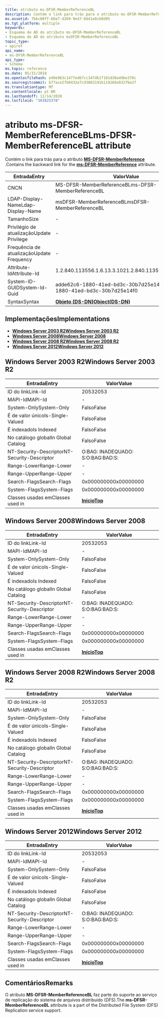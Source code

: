 ```yaml
---
title: atributo ms-DFSR-MemberReferenceBL
description: Contém o link para trás para o atributo ms-DFSR-MemberReference.
ms.assetid: 7bbc00ff-66e7-4269-9e47-0d41e8c60d95
ms.tgt_platform: multiple
keywords:
- Esquema de AD do atributo ms-DFSR-MemberReferenceBL
- Esquema de AD do atributo msDFSR-MemberReferenceBL
topic_type:
- apiref
api_name:
- ms-DFSR-MemberReferenceBL
api_type:
- Schema
ms.topic: reference
ms.date: 05/31/2018
ms.openlocfilehash: e40e963c1477ed67cc347db1f101d30a49be370c
ms.sourcegitcommit: b77ace27b0432e7cd3863191b11926be032fbe2f
ms.translationtype: MT
ms.contentlocale: pt-BR
ms.lasthandoff: 12/14/2020
ms.locfileid: "103825378"
---
```

# <a name="ms-dfsr-memberreferencebl-attribute"></a><span data-ttu-id="22720-105">atributo ms-DFSR-MemberReferenceBL</span><span class="sxs-lookup"><span data-stu-id="22720-105">ms-DFSR-MemberReferenceBL attribute</span></span>

<span data-ttu-id="22720-106">Contém o link para trás para o atributo [**MS-DFSR-MemberReference**](a-msdfsr-memberreference.md) .</span><span class="sxs-lookup"><span data-stu-id="22720-106">Contains the backward link for the [**ms-DFSR-MemberReference**](a-msdfsr-memberreference.md) attribute.</span></span>



| <span data-ttu-id="22720-107">Entrada</span><span class="sxs-lookup"><span data-stu-id="22720-107">Entry</span></span> | <span data-ttu-id="22720-108">Valor</span><span class="sxs-lookup"><span data-stu-id="22720-108">Value</span></span> |
|-------------------|-----------------------------------------|
| <span data-ttu-id="22720-109">CN</span><span class="sxs-lookup"><span data-stu-id="22720-109">CN</span></span>                | <span data-ttu-id="22720-110">MS-DFSR-MemberReferenceBL</span><span class="sxs-lookup"><span data-stu-id="22720-110">ms-DFSR-MemberReferenceBL</span></span>               |
| <span data-ttu-id="22720-111">LDAP-Display-Name</span><span class="sxs-lookup"><span data-stu-id="22720-111">Ldap-Display-Name</span></span> | <span data-ttu-id="22720-112">msDFSR-MemberReferenceBL</span><span class="sxs-lookup"><span data-stu-id="22720-112">msDFSR-MemberReferenceBL</span></span>                |
| <span data-ttu-id="22720-113">Tamanho</span><span class="sxs-lookup"><span data-stu-id="22720-113">Size</span></span>              | \-                                      |
| <span data-ttu-id="22720-114">Privilégio de atualização</span><span class="sxs-lookup"><span data-stu-id="22720-114">Update Privilege</span></span>  | \-                                      |
| <span data-ttu-id="22720-115">Frequência de atualização</span><span class="sxs-lookup"><span data-stu-id="22720-115">Update Frequency</span></span>  | \-                                      |
| <span data-ttu-id="22720-116">Attribute-Id</span><span class="sxs-lookup"><span data-stu-id="22720-116">Attribute-Id</span></span>      | <span data-ttu-id="22720-117">1.2.840.113556.1.6.13.3.102</span><span class="sxs-lookup"><span data-stu-id="22720-117">1.2.840.113556.1.6.13.3.102</span></span>             |
| <span data-ttu-id="22720-118">System-ID-GUID</span><span class="sxs-lookup"><span data-stu-id="22720-118">System-Id-Guid</span></span>    | <span data-ttu-id="22720-119">adde62c6-1880-41ed-bd3c-30b7d25e14f0</span><span class="sxs-lookup"><span data-stu-id="22720-119">adde62c6-1880-41ed-bd3c-30b7d25e14f0</span></span>    |
| <span data-ttu-id="22720-120">Syntax</span><span class="sxs-lookup"><span data-stu-id="22720-120">Syntax</span></span>            | [<span data-ttu-id="22720-121">**Objeto (DS-DN)**</span><span class="sxs-lookup"><span data-stu-id="22720-121">**Object(DS-DN)**</span></span>](s-object-ds-dn.md) |



## <a name="implementations"></a><span data-ttu-id="22720-122">Implementações</span><span class="sxs-lookup"><span data-stu-id="22720-122">Implementations</span></span>

-   [<span data-ttu-id="22720-123">**Windows Server 2003 R2**</span><span class="sxs-lookup"><span data-stu-id="22720-123">**Windows Server 2003 R2**</span></span>](#windows-server-2003-r2)
-   [<span data-ttu-id="22720-124">**Windows Server 2008**</span><span class="sxs-lookup"><span data-stu-id="22720-124">**Windows Server 2008**</span></span>](#windows-server-2008)
-   [<span data-ttu-id="22720-125">**Windows Server 2008 R2**</span><span class="sxs-lookup"><span data-stu-id="22720-125">**Windows Server 2008 R2**</span></span>](#windows-server-2008-r2)
-   [<span data-ttu-id="22720-126">**Windows Server 2012**</span><span class="sxs-lookup"><span data-stu-id="22720-126">**Windows Server 2012**</span></span>](#windows-server-2012)

## <a name="windows-server-2003-r2"></a><span data-ttu-id="22720-127">Windows Server 2003 R2</span><span class="sxs-lookup"><span data-stu-id="22720-127">Windows Server 2003 R2</span></span>



| <span data-ttu-id="22720-128">Entrada</span><span class="sxs-lookup"><span data-stu-id="22720-128">Entry</span></span> | <span data-ttu-id="22720-129">Valor</span><span class="sxs-lookup"><span data-stu-id="22720-129">Value</span></span> |
|------------------------|---------------------------------|
| <span data-ttu-id="22720-130">ID do link</span><span class="sxs-lookup"><span data-stu-id="22720-130">Link-Id</span></span>                | <span data-ttu-id="22720-131">2053</span><span class="sxs-lookup"><span data-stu-id="22720-131">2053</span></span>                            |
| <span data-ttu-id="22720-132">MAPI-Id</span><span class="sxs-lookup"><span data-stu-id="22720-132">MAPI-Id</span></span>                | \-                              |
| <span data-ttu-id="22720-133">System-Only</span><span class="sxs-lookup"><span data-stu-id="22720-133">System-Only</span></span>            | <span data-ttu-id="22720-134">Falso</span><span class="sxs-lookup"><span data-stu-id="22720-134">False</span></span>                           |
| <span data-ttu-id="22720-135">É de valor único</span><span class="sxs-lookup"><span data-stu-id="22720-135">Is-Single-Valued</span></span>       | <span data-ttu-id="22720-136">Falso</span><span class="sxs-lookup"><span data-stu-id="22720-136">False</span></span>                           |
| <span data-ttu-id="22720-137">É indexado</span><span class="sxs-lookup"><span data-stu-id="22720-137">Is Indexed</span></span>             | <span data-ttu-id="22720-138">Falso</span><span class="sxs-lookup"><span data-stu-id="22720-138">False</span></span>                           |
| <span data-ttu-id="22720-139">No catálogo global</span><span class="sxs-lookup"><span data-stu-id="22720-139">In Global Catalog</span></span>      | <span data-ttu-id="22720-140">Falso</span><span class="sxs-lookup"><span data-stu-id="22720-140">False</span></span>                           |
| <span data-ttu-id="22720-141">NT-Security-Descriptor</span><span class="sxs-lookup"><span data-stu-id="22720-141">NT-Security-Descriptor</span></span> | <span data-ttu-id="22720-142">O:BAG: INADEQUADO: S:</span><span class="sxs-lookup"><span data-stu-id="22720-142">O:BAG:BAD:S:</span></span>                    |
| <span data-ttu-id="22720-143">Range-Lower</span><span class="sxs-lookup"><span data-stu-id="22720-143">Range-Lower</span></span>            | \-                              |
| <span data-ttu-id="22720-144">Range-Upper</span><span class="sxs-lookup"><span data-stu-id="22720-144">Range-Upper</span></span>            | \-                              |
| <span data-ttu-id="22720-145">Search-Flags</span><span class="sxs-lookup"><span data-stu-id="22720-145">Search-Flags</span></span>           | <span data-ttu-id="22720-146">0x00000000</span><span class="sxs-lookup"><span data-stu-id="22720-146">0x00000000</span></span>                      |
| <span data-ttu-id="22720-147">System-Flags</span><span class="sxs-lookup"><span data-stu-id="22720-147">System-Flags</span></span>           | <span data-ttu-id="22720-148">0x00000000</span><span class="sxs-lookup"><span data-stu-id="22720-148">0x00000000</span></span>                      |
| <span data-ttu-id="22720-149">Classes usadas em</span><span class="sxs-lookup"><span data-stu-id="22720-149">Classes used in</span></span>        | [<span data-ttu-id="22720-150">**Início**</span><span class="sxs-lookup"><span data-stu-id="22720-150">**Top**</span></span>](c-top.md)<br/> |



## <a name="windows-server-2008"></a><span data-ttu-id="22720-151">Windows Server 2008</span><span class="sxs-lookup"><span data-stu-id="22720-151">Windows Server 2008</span></span>



| <span data-ttu-id="22720-152">Entrada</span><span class="sxs-lookup"><span data-stu-id="22720-152">Entry</span></span> | <span data-ttu-id="22720-153">Valor</span><span class="sxs-lookup"><span data-stu-id="22720-153">Value</span></span> |
|------------------------|---------------------------------|
| <span data-ttu-id="22720-154">ID do link</span><span class="sxs-lookup"><span data-stu-id="22720-154">Link-Id</span></span>                | <span data-ttu-id="22720-155">2053</span><span class="sxs-lookup"><span data-stu-id="22720-155">2053</span></span>                            |
| <span data-ttu-id="22720-156">MAPI-Id</span><span class="sxs-lookup"><span data-stu-id="22720-156">MAPI-Id</span></span>                | \-                              |
| <span data-ttu-id="22720-157">System-Only</span><span class="sxs-lookup"><span data-stu-id="22720-157">System-Only</span></span>            | <span data-ttu-id="22720-158">Falso</span><span class="sxs-lookup"><span data-stu-id="22720-158">False</span></span>                           |
| <span data-ttu-id="22720-159">É de valor único</span><span class="sxs-lookup"><span data-stu-id="22720-159">Is-Single-Valued</span></span>       | <span data-ttu-id="22720-160">Falso</span><span class="sxs-lookup"><span data-stu-id="22720-160">False</span></span>                           |
| <span data-ttu-id="22720-161">É indexado</span><span class="sxs-lookup"><span data-stu-id="22720-161">Is Indexed</span></span>             | <span data-ttu-id="22720-162">Falso</span><span class="sxs-lookup"><span data-stu-id="22720-162">False</span></span>                           |
| <span data-ttu-id="22720-163">No catálogo global</span><span class="sxs-lookup"><span data-stu-id="22720-163">In Global Catalog</span></span>      | <span data-ttu-id="22720-164">Falso</span><span class="sxs-lookup"><span data-stu-id="22720-164">False</span></span>                           |
| <span data-ttu-id="22720-165">NT-Security-Descriptor</span><span class="sxs-lookup"><span data-stu-id="22720-165">NT-Security-Descriptor</span></span> | <span data-ttu-id="22720-166">O:BAG: INADEQUADO: S:</span><span class="sxs-lookup"><span data-stu-id="22720-166">O:BAG:BAD:S:</span></span>                    |
| <span data-ttu-id="22720-167">Range-Lower</span><span class="sxs-lookup"><span data-stu-id="22720-167">Range-Lower</span></span>            | \-                              |
| <span data-ttu-id="22720-168">Range-Upper</span><span class="sxs-lookup"><span data-stu-id="22720-168">Range-Upper</span></span>            | \-                              |
| <span data-ttu-id="22720-169">Search-Flags</span><span class="sxs-lookup"><span data-stu-id="22720-169">Search-Flags</span></span>           | <span data-ttu-id="22720-170">0x00000000</span><span class="sxs-lookup"><span data-stu-id="22720-170">0x00000000</span></span>                      |
| <span data-ttu-id="22720-171">System-Flags</span><span class="sxs-lookup"><span data-stu-id="22720-171">System-Flags</span></span>           | <span data-ttu-id="22720-172">0x00000000</span><span class="sxs-lookup"><span data-stu-id="22720-172">0x00000000</span></span>                      |
| <span data-ttu-id="22720-173">Classes usadas em</span><span class="sxs-lookup"><span data-stu-id="22720-173">Classes used in</span></span>        | [<span data-ttu-id="22720-174">**Início**</span><span class="sxs-lookup"><span data-stu-id="22720-174">**Top**</span></span>](c-top.md)<br/> |



## <a name="windows-server-2008-r2"></a><span data-ttu-id="22720-175">Windows Server 2008 R2</span><span class="sxs-lookup"><span data-stu-id="22720-175">Windows Server 2008 R2</span></span>



| <span data-ttu-id="22720-176">Entrada</span><span class="sxs-lookup"><span data-stu-id="22720-176">Entry</span></span> | <span data-ttu-id="22720-177">Valor</span><span class="sxs-lookup"><span data-stu-id="22720-177">Value</span></span> |
|------------------------|---------------------------------|
| <span data-ttu-id="22720-178">ID do link</span><span class="sxs-lookup"><span data-stu-id="22720-178">Link-Id</span></span>                | <span data-ttu-id="22720-179">2053</span><span class="sxs-lookup"><span data-stu-id="22720-179">2053</span></span>                            |
| <span data-ttu-id="22720-180">MAPI-Id</span><span class="sxs-lookup"><span data-stu-id="22720-180">MAPI-Id</span></span>                | \-                              |
| <span data-ttu-id="22720-181">System-Only</span><span class="sxs-lookup"><span data-stu-id="22720-181">System-Only</span></span>            | <span data-ttu-id="22720-182">Falso</span><span class="sxs-lookup"><span data-stu-id="22720-182">False</span></span>                           |
| <span data-ttu-id="22720-183">É de valor único</span><span class="sxs-lookup"><span data-stu-id="22720-183">Is-Single-Valued</span></span>       | <span data-ttu-id="22720-184">Falso</span><span class="sxs-lookup"><span data-stu-id="22720-184">False</span></span>                           |
| <span data-ttu-id="22720-185">É indexado</span><span class="sxs-lookup"><span data-stu-id="22720-185">Is Indexed</span></span>             | <span data-ttu-id="22720-186">Falso</span><span class="sxs-lookup"><span data-stu-id="22720-186">False</span></span>                           |
| <span data-ttu-id="22720-187">No catálogo global</span><span class="sxs-lookup"><span data-stu-id="22720-187">In Global Catalog</span></span>      | <span data-ttu-id="22720-188">Falso</span><span class="sxs-lookup"><span data-stu-id="22720-188">False</span></span>                           |
| <span data-ttu-id="22720-189">NT-Security-Descriptor</span><span class="sxs-lookup"><span data-stu-id="22720-189">NT-Security-Descriptor</span></span> | <span data-ttu-id="22720-190">O:BAG: INADEQUADO: S:</span><span class="sxs-lookup"><span data-stu-id="22720-190">O:BAG:BAD:S:</span></span>                    |
| <span data-ttu-id="22720-191">Range-Lower</span><span class="sxs-lookup"><span data-stu-id="22720-191">Range-Lower</span></span>            | \-                              |
| <span data-ttu-id="22720-192">Range-Upper</span><span class="sxs-lookup"><span data-stu-id="22720-192">Range-Upper</span></span>            | \-                              |
| <span data-ttu-id="22720-193">Search-Flags</span><span class="sxs-lookup"><span data-stu-id="22720-193">Search-Flags</span></span>           | <span data-ttu-id="22720-194">0x00000000</span><span class="sxs-lookup"><span data-stu-id="22720-194">0x00000000</span></span>                      |
| <span data-ttu-id="22720-195">System-Flags</span><span class="sxs-lookup"><span data-stu-id="22720-195">System-Flags</span></span>           | <span data-ttu-id="22720-196">0x00000000</span><span class="sxs-lookup"><span data-stu-id="22720-196">0x00000000</span></span>                      |
| <span data-ttu-id="22720-197">Classes usadas em</span><span class="sxs-lookup"><span data-stu-id="22720-197">Classes used in</span></span>        | [<span data-ttu-id="22720-198">**Início**</span><span class="sxs-lookup"><span data-stu-id="22720-198">**Top**</span></span>](c-top.md)<br/> |



## <a name="windows-server-2012"></a><span data-ttu-id="22720-199">Windows Server 2012</span><span class="sxs-lookup"><span data-stu-id="22720-199">Windows Server 2012</span></span>



| <span data-ttu-id="22720-200">Entrada</span><span class="sxs-lookup"><span data-stu-id="22720-200">Entry</span></span> | <span data-ttu-id="22720-201">Valor</span><span class="sxs-lookup"><span data-stu-id="22720-201">Value</span></span> |
|------------------------|---------------------------------|
| <span data-ttu-id="22720-202">ID do link</span><span class="sxs-lookup"><span data-stu-id="22720-202">Link-Id</span></span>                | <span data-ttu-id="22720-203">2053</span><span class="sxs-lookup"><span data-stu-id="22720-203">2053</span></span>                            |
| <span data-ttu-id="22720-204">MAPI-Id</span><span class="sxs-lookup"><span data-stu-id="22720-204">MAPI-Id</span></span>                | \-                              |
| <span data-ttu-id="22720-205">System-Only</span><span class="sxs-lookup"><span data-stu-id="22720-205">System-Only</span></span>            | <span data-ttu-id="22720-206">Falso</span><span class="sxs-lookup"><span data-stu-id="22720-206">False</span></span>                           |
| <span data-ttu-id="22720-207">É de valor único</span><span class="sxs-lookup"><span data-stu-id="22720-207">Is-Single-Valued</span></span>       | <span data-ttu-id="22720-208">Falso</span><span class="sxs-lookup"><span data-stu-id="22720-208">False</span></span>                           |
| <span data-ttu-id="22720-209">É indexado</span><span class="sxs-lookup"><span data-stu-id="22720-209">Is Indexed</span></span>             | <span data-ttu-id="22720-210">Falso</span><span class="sxs-lookup"><span data-stu-id="22720-210">False</span></span>                           |
| <span data-ttu-id="22720-211">No catálogo global</span><span class="sxs-lookup"><span data-stu-id="22720-211">In Global Catalog</span></span>      | <span data-ttu-id="22720-212">Falso</span><span class="sxs-lookup"><span data-stu-id="22720-212">False</span></span>                           |
| <span data-ttu-id="22720-213">NT-Security-Descriptor</span><span class="sxs-lookup"><span data-stu-id="22720-213">NT-Security-Descriptor</span></span> | <span data-ttu-id="22720-214">O:BAG: INADEQUADO: S:</span><span class="sxs-lookup"><span data-stu-id="22720-214">O:BAG:BAD:S:</span></span>                    |
| <span data-ttu-id="22720-215">Range-Lower</span><span class="sxs-lookup"><span data-stu-id="22720-215">Range-Lower</span></span>            | \-                              |
| <span data-ttu-id="22720-216">Range-Upper</span><span class="sxs-lookup"><span data-stu-id="22720-216">Range-Upper</span></span>            | \-                              |
| <span data-ttu-id="22720-217">Search-Flags</span><span class="sxs-lookup"><span data-stu-id="22720-217">Search-Flags</span></span>           | <span data-ttu-id="22720-218">0x00000000</span><span class="sxs-lookup"><span data-stu-id="22720-218">0x00000000</span></span>                      |
| <span data-ttu-id="22720-219">System-Flags</span><span class="sxs-lookup"><span data-stu-id="22720-219">System-Flags</span></span>           | <span data-ttu-id="22720-220">0x00000000</span><span class="sxs-lookup"><span data-stu-id="22720-220">0x00000000</span></span>                      |
| <span data-ttu-id="22720-221">Classes usadas em</span><span class="sxs-lookup"><span data-stu-id="22720-221">Classes used in</span></span>        | [<span data-ttu-id="22720-222">**Início**</span><span class="sxs-lookup"><span data-stu-id="22720-222">**Top**</span></span>](c-top.md)<br/> |



## <a name="remarks"></a><span data-ttu-id="22720-223">Comentários</span><span class="sxs-lookup"><span data-stu-id="22720-223">Remarks</span></span>

<span data-ttu-id="22720-224">O atributo **MS-DFSR-MemberReferenceBL** faz parte do suporte ao serviço de replicação do sistema de arquivos distribuído (DFS).</span><span class="sxs-lookup"><span data-stu-id="22720-224">The **ms-DFSR-MemberReferenceBL** attribute is a part of the Distributed File System (DFS) Replication service support.</span></span>

 

 





